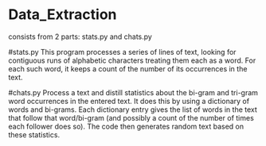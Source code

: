 # Data_Extraction
consists from 2 parts: stats.py and chats.py

#stats.py
This program processes a series of lines of text, looking for contiguous runs of alphabetic characters treating them each as a word. For each such word, it keeps a count of the number of its occurrences in the text.

#chats.py
Process a text and distill statistics about the bi-gram and tri-gram word occurrences in the entered text. It does this by using a dictionary of words and bi-grams. Each dictionary entry gives the list of words in the text that follow that word/bi-gram (and possibly a count of the number of times each follower does so). The code then generates random text based on these statistics.
